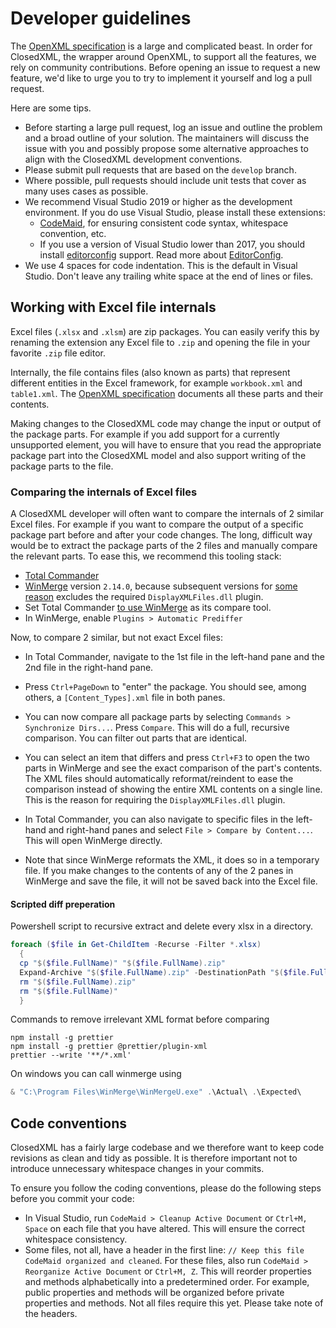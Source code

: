 # Developer guidelines

The [OpenXML specification](https://www.ecma-international.org/publications/standards/Ecma-376.htm) is a large and complicated beast. In order for ClosedXML, the wrapper around OpenXML, to support all the features, we rely on community contributions. Before opening an issue to request a new feature, we'd like to urge you to try to implement it yourself and log a pull request.

Here are some tips.

* Before starting a large pull request, log an issue and outline the problem and a broad outline of your solution. The maintainers will discuss the issue with you and possibly propose some alternative approaches to align with the ClosedXML development conventions.
* Please submit pull requests that are based on the `develop` branch.
* Where possible, pull requests should include unit tests that cover as many uses cases as possible.
* We recommend Visual Studio 2019 or higher as the development environment. If you do use Visual Studio, please install these extensions:
  * [CodeMaid](https://marketplace.visualstudio.com/items?itemName=SteveCadwallader.CodeMaid), for ensuring consistent code syntax, whitespace convention, etc.
  * If you use a version of Visual Studio lower than 2017, you should install [editorconfig](<https://marketplace.visualstudio.com/items?itemName=EditorConfigTeam.EditorConfig>) support. Read more about [EditorConfig](http://www.editorconfig.org).
* We use 4 spaces for code indentation. This is the default in Visual Studio. Don't leave any trailing white space at the end of lines or files.

## Working with Excel file internals

Excel files (`.xlsx` and `.xlsm`) are zip packages. You can easily verify this by renaming the extension any Excel file to `.zip` and opening the file in your favorite `.zip` file editor.

Internally, the file contains files (also known as parts) that represent different entities in the Excel framework, for example `workbook.xml` and `table1.xml`. The [OpenXML specification](https://www.ecma-international.org/publications/standards/Ecma-376.htm) documents all these parts and their contents.

Making changes to the ClosedXML code may change the input or output of the package parts. For example if you add support for a currently unsupported element, you will have to ensure that you read the appropriate package part into the ClosedXML model and also support writing of the package parts to the file.

### Comparing the internals of Excel files

A ClosedXML developer will often want to compare the internals of 2 similar Excel files. For example if you want to compare the output of a specific package part before and after your code changes. The long, difficult way would be to extract the package parts of the 2 files and manually compare the relevant parts. To ease this, we recommend this tooling stack:

* [Total Commander](https://www.ghisler.com/download.htm)
* [WinMerge](http://winmerge.org/downloads) version `2.14.0`, because subsequent versions for [some reason](https://bitbucket.org/winmerge/winmerge/issues/152/displayxmlfiles-plugin-not-included-with) excludes the required `DisplayXMLFiles.dll` plugin.
* Set Total Commander [to use WinMerge](https://superuser.com/questions/238039/can-i-replace-internal-diff-in-total-commander-with-a-custom-tool) as its compare tool.
* In WinMerge, enable `Plugins > Automatic Prediffer`

Now, to compare 2 similar, but not exact Excel files:

* In Total Commander, navigate to the 1st file in the left-hand pane and the 2nd file in the right-hand pane.
* Press `Ctrl+PageDown` to "enter" the package. You should see, among others, a `[Content_Types].xml` file in both panes.
* You can now compare all package parts by selecting `Commands > Synchronize Dirs...`. Press `Compare`. This will do a full, recursive comparison. You can filter out parts that are identical.

* You can select an item that differs and press `Ctrl+F3` to open the two parts in WinMerge and see the exact comparison of the part's contents. The XML files should automatically reformat/reindent to ease the comparison instead of showing the entire XML contents on a single line. This is the reason for requiring the `DisplayXMLFiles.dll` plugin.
* In Total Commander, you can also navigate to specific files in the left-hand and right-hand panes and select `File > Compare by Content...`. This will open WinMerge directly.
* Note that since WinMerge reformats the XML, it does so in a temporary file. If you make changes to the contents of any of the 2 panes in WinMerge and save the file, it will not be saved back into the Excel file.

#### Scripted diff preperation

Powershell script to recursive extract and delete every xlsx in a directory.

``` Powershell
foreach ($file in Get-ChildItem -Recurse -Filter *.xlsx)
  {
  cp "$($file.FullName)" "$($file.FullName).zip"
  Expand-Archive "$($file.FullName).zip" -DestinationPath "$($file.FullName).unzipped"
  rm "$($file.FullName).zip"
  rm "$($file.FullName)"
  }
```

Commands to remove irrelevant XML format before comparing

``` npm
npm install -g prettier
npm install -g prettier @prettier/plugin-xml
prettier --write '**/*.xml'
```

On windows you can call winmerge using

``` powershell
& "C:\Program Files\WinMerge\WinMergeU.exe" .\Actual\ .\Expected\
```

## Code conventions

ClosedXML has a fairly large codebase and we therefore want to keep code revisions as clean and tidy as possible. It is therefore important not to introduce unnecessary whitespace changes in your commits.

To ensure you follow the coding conventions, please do the following steps before you commit your code:

* In Visual Studio, run `CodeMaid > Cleanup Active Document` or `Ctrl+M, Space` on each file that you have altered. This will ensure the correct whitespace consistency.
* Some files, not all, have a header in the first line: `// Keep this file CodeMaid organized and cleaned`. For these files, also run `CodeMaid > Reorganize Active Document` or `Ctrl+M, Z`. This will reorder properties and methods alphabetically into a predetermined order. For example, public properties and methods will be organized before private properties and methods. Not all files require this yet. Please take note of the headers.
